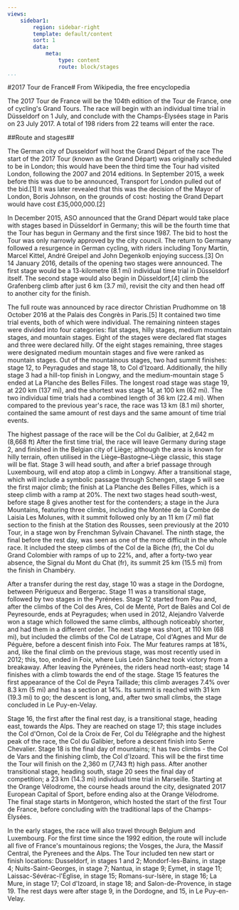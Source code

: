 ```yaml
---
views:
    sidebar1:
        region: sidebar-right
        template: default/content
        sort: 1
        data:
            meta:
                type: content
                route: block/stages
...
```


#2017 Tour de France#
From Wikipedia, the free encyclopedia

The 2017 Tour de France will be the 104th edition of the Tour de France, one of cycling's Grand Tours. The race will begin with an individual time trial in Düsseldorf on 1 July, and conclude with the Champs-Élysées stage in Paris on 23 July 2017. A total of 198 riders from 22 teams will enter the race.

##Route and stages##

The German city of Dusseldorf will host the Grand Départ of the race
The start of the 2017 Tour (known as the Grand Départ) was originally scheduled to be in London; this would have been the third time the Tour had visited London, following the 2007 and 2014 editions. In September 2015, a week before this was due to be announced, Transport for London pulled out of the bid.[1] It was later revealed that this was the decision of the Mayor of London, Boris Johnson, on the grounds of cost: hosting the Grand Depart would have cost £35,000,000.[2]

In December 2015, ASO announced that the Grand Départ would take place with stages based in Düsseldorf in Germany; this will be the fourth time that the Tour has begun in Germany and the first since 1987. The bid to host the Tour was only narrowly approved by the city council. The return to Germany followed a resurgence in German cycling, with riders including Tony Martin, Marcel Kittel, André Greipel and John Degenkolb enjoying success.[3] On 14 January 2016, details of the opening two stages were announced. The first stage would be a 13-kilometre (8.1 mi) individual time trial in Düsseldorf itself. The second stage would also begin in Düsseldorf,[4] climb the Grafenberg climb after just 6 km (3.7 mi), revisit the city and then head off to another city for the finish.

The full route was announced by race director Christian Prudhomme on 18 October 2016 at the Palais des Congrès in Paris.[5] It contained two time trial events, both of which were individual. The remaining ninteen stages were divided into four categories: flat stages, hilly stages, medium mountain stages, and mountain stages. Eight of the stages were declared flat stages and three were declared hilly. Of the eight stages remaining, three stages were designated medium mountain stages and five were ranked as mountain stages. Out of the mountainous stages, two had summit finishes: stage 12, to Peyragudes and stage 18, to Col d'Izoard. Additionally, the hilly stage 3 had a hill-top finish in Longwy, and the medium-mountain stage 5 ended at La Planche des Belles Filles. The longest road stage was stage 19, at 220 km (137 mi), and the shortest was stage 14, at 100 km (62 mi). The two individual time trials had a combined length of 36 km (22.4 mi). When compared to the previous year's race, the race was 13 km (8.1 mi) shorter, contained the same amount of rest days and the same amount of time trial events.

The highest passage of the race will be the Col du Galibier, at 2,642 m (8,668 ft)
After the first time trial, the race will leave Germany during stage 2, and finished in the Belgian city of Liège; although the area is known for hilly terrain, often utilised in the Liège–Bastogne–Liège classic, this stage will be flat. Stage 3 will head south, and after a brief passage through Luxembourg, will end atop atop a climb in Longwy. After a transitional stage, which will include a symbolic passage through Schengen, stage 5 will see the first major climb; the finish at La Planche des Belles Filles, which is a steep climb with a ramp at 20%. The next two stages head south-west, before stage 8 gives another test for the contenders; a stage in the Jura Mountains, featuring three climbs, including the Montée de la Combe de Laisia Les Molunes, with it summit followed only by an 11 km (7 mi) flat section to the finish at the Station des Rousses, seen previously at the 2010 Tour, in a stage won by Frenchman Sylvain Chavanel. The ninth stage, the final before the rest day, was seen as one of the more difficult in the whole race. It included the steep climbs of the Col de la Biche (fr), the Col du Grand Colombier with ramps of up to 22%, and, after a forty-two year absence, the Signal du Mont du Chat (fr), its summit 25 km (15.5 mi) from the finish in Chambéry.

After a transfer during the rest day, stage 10 was a stage in the Dordogne, between Périgueux and Bergerac. Stage 11 was a transitional stage, followed by two stages in the Pyrénées. Stage 12 started from Pau and, after the climbs of the Col des Ares, Col de Menté, Port de Balès and Col de Peyresourde, ends at Peyragudes; when used in 2012, Alejandro Valverde won a stage which followed the same climbs, although noticeably shorter, and had them in a different order. The next stage was short, at 110 km (68 mi), but included the climbs of the Col de Latrape, Col d'Agnes and Mur de Péguère, before a descent finish into Foix. The Mur features ramps at 18%, and, like the final climb on the previous stage, was most recently used in 2012; this, too, ended in Foix, where Luis León Sánchez took victory from a breakaway. After leaving the Pyrénées, the riders head north-east; stage 14 finishes with a climb towards the end of the stage. Stage 15 features the first appearance of the Col de Peyra Taillade; this climb averages 7.4% over 8.3 km (5 mi) and has a section at 14%. Its summit is reached with 31 km (19.3 mi) to go; the descent is long, and, after two small climbs, the stage concluded in Le Puy-en-Velay.

Stage 16, the first after the final rest day, is a transitional stage, heading east, towards the Alps. They are reached on stage 17; this stage includes the Col d'Ornon, Col de la Croix de Fer, Col du Télégraphe and the highest peak of the race, the Col du Galibier, before a descent finish into Serre Chevalier. Stage 18 is the final day of mountains; it has two climbs - the Col de Vars and the finishing climb, the Col d'Izoard. This will be the first time the Tour will finish on the 2,360 m (7,743 ft) high pass. After another transitional stage, heading south, stage 20 sees the final day of competition; a 23 km (14.3 mi) individual time trial in Marseille. Starting at the Orange Vélodrome, the course heads around the city, designated 2017 European Capital of Sport, before ending also at the Orange Vélodrome. The final stage starts in Montgeron, which hosted the start of the first Tour de France, before concluding with the traditional laps of the Champs-Élysées.

In the early stages, the race will also travel through Belgium and Luxembourg. For the first time since the 1992 edition, the route will include all five of France's mountainous regions; the Vosges, the Jura, the Massif Central, the Pyrenees and the Alps. The Tour included ten new start or finish locations: Dusseldorf, in stages 1 and 2; Mondorf-les-Bains, in stage 4; Nuits-Saint-Georges, in stage 7; Nantua, in stage 9; Eymet, in stage 11; Laissac-Sévérac-l'Église, in stage 15; Romans-sur-Isère, in stage 16; La Mure, in stage 17; Col d'Izoard, in stage 18; and Salon-de-Provence, in stage 19. The rest days were after stage 9, in the Dordogne, and 15, in Le Puy-en-Velay.
